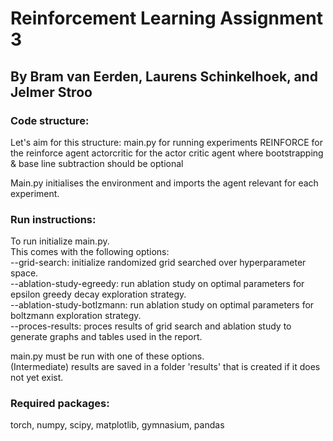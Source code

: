 # Reinforcement Learning Assignment 3
## By Bram van Eerden, Laurens Schinkelhoek, and Jelmer Stroo

### Code structure:
Let's aim for this structure:
main.py for running experiments 
REINFORCE for the reinforce agent
actorcritic for the actor critic agent where bootstrapping & base line subtraction should be optional

Main.py initialises the environment and imports the agent relevant for each experiment.

### Run instructions:
To run initialize main.py.  
This comes with the following options:  
--grid-search: initialize randomized grid searched over hyperparameter space.  
--ablation-study-egreedy: run ablation study on optimal parameters for epsilon greedy decay exploration strategy.  
--ablation-study-botlzmann: run ablation study on optimal parameters for boltzmann exploration strategy.  
--proces-results: proces results of grid search and ablation study to generate graphs and tables used in the report.  

main.py must be run with one of these options.  
(Intermediate) results are saved in a folder 'results' that is created if it does not yet exist.

### Required packages:
torch, numpy, scipy, matplotlib, gymnasium, pandas

